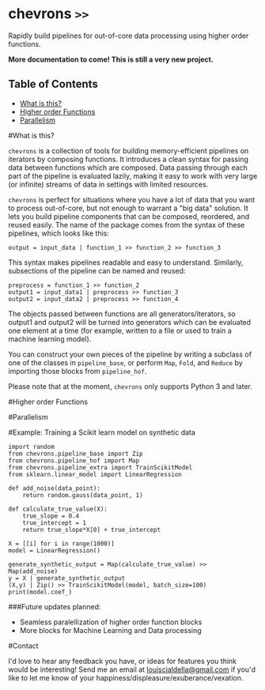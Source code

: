 # chevrons `>>`

Rapidly build pipelines for out-of-core data processing using higher order functions.

**More documentation to come! This is still a very new project.**

## Table of Contents
* [What is this?](#what-is-this)
* [Higher order Functions](#higher-order-functions)
* [Parallelism](#parallelism)

#What is this?

`chevrons` is a collection of tools for building memory-efficient pipelines on iterators by composing functions. It introduces a clean syntax for passing data between functions which are composed. Data passing through each part of the pipeline is evaluated lazily, making it easy to work with very large (or infinite) streams of data in settings with limited resources.

`chevrons` is perfect for situations where you have a lot of data that you want to process out-of-core, but not enough to warrant a "big data" solution. It lets you build pipeline components that can be composed, reordered, and reused easily. The name of the package comes from the syntax of these pipelines, which looks like this:

```
output = input_data | function_1 >> function_2 >> function_3
```

This syntax makes pipelines readable and easy to understand. Similarly, subsections of the pipeline can be named and reused:

```
preprocess = function_1 >> function_2
output1 = input_data1 | preprocess >> function_3
output2 = input_data2 | preprocess >> function_4
```

The objects passed between functions are all generators/iterators, so output1 and output2 will be turned into generators which can be evaluated one element at a time (for example, written to a file or used to train a machine learning model).

You can construct your own pieces of the pipeline by writing a subclass of one of the classes in `pipeline_base`, or perform `Map`, `Fold`, and `Reduce` by importing those blocks from `pipeline_hof`.

Please note that at the moment, `chevrons` only supports Python 3 and later.

#Higher order Functions

#Parallelism

#Example: Training a Scikit learn model on synthetic data
```
import random
from chevrons.pipeline_base import Zip
from chevrons.pipeline_hof import Map
from chevrons.pipeline_extra import TrainScikitModel
from sklearn.linear_model import LinearRegression

def add_noise(data_point):
    return random.gauss(data_point, 1)

def calculate_true_value(X):
    true_slope = 0.4
    true_intercept = 1
    return true_slope*X[0] + true_intercept

X = [[i] for i in range(1000)]
model = LinearRegression()

generate_synthetic_output = Map(calculate_true_value) >> Map(add_noise)
y = X | generate_synthetic_output
(X,y) | Zip() >> TrainScikitModel(model, batch_size=100)
print(model.coef_)
```

###Future updates planned:
* Seamless paralellization of higher order function blocks
* More blocks for Machine Learning and Data processing

#Contact

I'd love to hear any feedback you have, or ideas for features you think would be interesting! Send me an email at louiscialdella@gmail.com if you'd like to let me know of your happiness/displeasure/exuberance/vexation.
